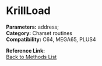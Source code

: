 # KrillLoad

**Parameters:** address;  
**Category:** Charset routines  
**Compatibility:** C64, MEGA65, PLUS4  

**Reference Link:**  
[Back to Methods List](../../SUMMARY.md)
